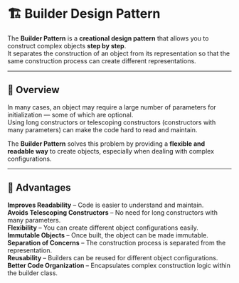 # 🏗️ Builder Design Pattern 

The **Builder Pattern** is a **creational design pattern** that allows you to construct complex objects **step by step**.  
It separates the construction of an object from its representation so that the same construction process can create different representations.

---

## 📘 Overview

In many cases, an object may require a large number of parameters for initialization — some of which are optional.  
Using long constructors or telescoping constructors (constructors with many parameters) can make the code hard to read and maintain.

The **Builder Pattern** solves this problem by providing a **flexible and readable way** to create objects, especially when dealing with complex configurations.

---

## 🧠 Advantages

**Improves Readability** – Code is easier to understand and maintain.  
**Avoids Telescoping Constructors** – No need for long constructors with many parameters.  
**Flexibility** – You can create different object configurations easily.  
**Immutable Objects** – Once built, the object can be made immutable.  
**Separation of Concerns** – The construction process is separated from the representation.  
**Reusability** – Builders can be reused for different object configurations.  
**Better Code Organization** – Encapsulates complex construction logic within the builder class.
